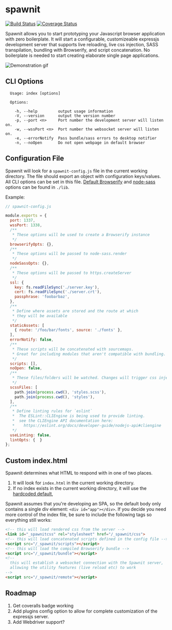 # spawnit

[![Build Status](https://travis-ci.org/tjdavenport/spawnit.svg?branch=master)](https://travis-ci.org/tjdavenport/spawnit) [![Coverage Status](https://coveralls.io/repos/github/tjdavenport/spawnit/badge.svg?branch=master)](https://coveralls.io/github/tjdavenport/spawnit?branch=master)

Spawnit allows you to start prototyping your Javascript browser application with zero boilerplate. It will start a configurable,
customizeable expressjs development server that supports live reloading, live css injection, SASS transpilation, bundling
with Browserify, and script concatenation. No boilerplate is needed to start creating elaborate single page applications.

![Demonstration gif](http://i.imgur.com/Q9kaW9d.gif)

## CLI Options
```
  Usage: index [options]

  Options:

    -h, --help         output usage information
    -V, --version      output the version number
    -p, --port <n>     Port number the development server will listen on.
    -w, --wssPort <n>  Port number the websocket server will listen on.
    -e, --errorNotify  Pass bundle/sass errors to desktop notifier
    -n, --noOpen       Do not open webpage in default browser
```

## Configuration File
Spawnit will look for a `spawnit-config.js` file in the current working directory. The file should export an object with configuration keys/values. All CLI options can be set in this file. [Default Browserify](https://github.com/tjdavenport/spawnit/blob/master/lib/makeBrowserify.js) and [node-sass](https://github.com/tjdavenport/spawnit/blob/master/lib/makeCss.js) options can be found in `./lib`.

Example:

``` javascript
// spawnit-config.js

module.exports = {
  port: 1337,
  wssPort: 1338,
  /**
   * These options will be used to create a Browserify instance
   */
  browserifyOpts: {},
  /**
   * These options will be passed to node-sass.render
   */
  nodeSassOpts: {},
  /**
   * These options will be passed to https.createServer
   */
  ssl: {
    key: fs.readFileSync('./server.key'),
    cert: fs.readFileSync('./server.crt'),
    passphrase: 'foobarbaz',
  },
  /**
   * Define where assets are stored and the route at which
   * they will be available
   */
  staticAssets: [
    { route: '/foo/bar/fonts', source: './fonts' },
  ],
  errorNotify: false,
  /**
   * These scripts will be concatenated with sourcemaps.
   * Great for including modules that aren't compatible with bundling.
   */
  scripts: [],
  noOpen: false,
  /**
   * These files/folders will be watched. Changes will trigger css injection.
   */
  scssFiles: [
    path.join(process.cwd(), 'styles.scss'),
    path.join(process.cwd(), 'styles'),
  ],
  /**
   * Define linting rules for `eslint`
   *  The ESLint::CLIEngine is being used to provide linting.
   *  see the CLIEngine API documentation here:
   *    https://eslint.org/docs/developer-guide/nodejs-api#cliengine
   */
  useLinting: false,
  lintOpts: {  }
};

```

## Custom index.html

Spawnit determines what HTML to respond with in one of two places.
1. It will look for `index.html` in the current working directory.
2. If no index exists in the current working directory, it will use the [hardcoded default](https://github.com/tjdavenport/spawnit/blob/master/lib/getHtml.js),

Spawnit assumes that you're developing an SPA, so the default body only contains a single div element: `<div id="app"></div>`. If you decide you need more control of the index file, be sure to include the following tags so everything still works:

``` html
<!-- this will load rendered css from the server -->
<link id="_spawnitcss" rel="stylesheet" href="/_spawnit/css">
<!-- this will load concatenated scripts defined in the config file -->
<script src="/_spawnit/scripts"></script>
<!-- this will load the compiled Browserify bundle -->
<script src="/_spawnit/bundle"></script>
<!--
  this will establish a websocket connection with the Spawnit server,
  allowing the utility features (live reload etc) to work
-->
<script src="/_spawnit/remote"></script>
```
## Roadmap
1. Get coveralls badge working
2. Add plugins config option to allow for complete customization of the expressjs server.
3. Add Webdriver support?
